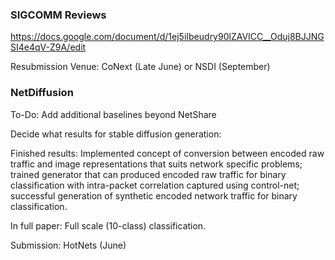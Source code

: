 ### SIGCOMM Reviews

https://docs.google.com/document/d/1ej5iIbeudry90lZAVICC__Oduj8BJJNGSI4e4qV-Z9A/edit

Resubmission Venue: CoNext (Late June) or NSDI (September)

### NetDiffusion
To-Do: Add additional baselines beyond NetShare

Decide what results for stable diffusion generation:

Finished results: Implemented concept of conversion between encoded raw traffic and image representations that suits network specific problems; trained generator that can produced encoded raw traffic for binary classification with intra-packet correlation captured using control-net; successful generation of synthetic encoded network traffic for binary classification.

In full paper: Full scale (10-class) classification.

Submission: HotNets (June)
